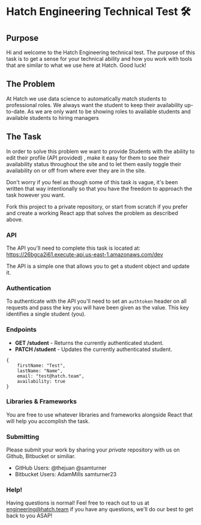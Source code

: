 # Hatch Engineering Technical Test 🛠

## Purpose

Hi and welcome to the Hatch Engineering technical test. The purpose of this task is to get a sense for your technical ability and how you work with tools that are similar to what we use here at Hatch. Good luck!

## The Problem

At Hatch we use data science to automatically match students to professional roles. We always want the student to keep their availability up-to-date. As we are only want to be showing roles to available students and available students to hiring managers 

## The Task

In order to solve this problem we want to provide Students with the ability to edit their profile (API provided) , make it easy for them to see their availability status throughout the site and to let them easily toggle their availability on or off from where ever they are in the site.

Don't worry if you feel as though some of this task is vague, it's been written that way intentionally so that you have the freedom to approach the task however you want. 

Fork this project to a private repository, or start from scratch if you prefer and create a working React app that solves the problem as described above.

### API

The API you'll need to complete this task is located at: https://26bgca2i61.execute-api.us-east-1.amazonaws.com/dev

The API is a simple one that allows you to get a student object and update it. 

### Authentication

To authenticate with the API you'll need to set an `authtoken` header on all requests and pass the key you will have been given as the value. This key identifies a single student (you).

### Endpoints

* **GET /student** - Returns the currently authenticated student.
* **PATCH /student** - Updates the currently authenticated student.

```
{
    firstName: "Test",
    lastName: "Name",
    email: "test@hatch.team",
    availability: true
}
```

### Libraries & Frameworks

You are free to use whatever libraries and frameworks alongside React that will help you accomplish the task.

### Submitting

Please submit your work by sharing your *private* repository with us on Github, Bitbucket or similiar.
- GitHub Users: @thejuan @samturner
- Bitbucket Users: AdamMills samturner23

### Help!

Having questions is normal! Feel free to reach out to us at engineering@hatch.team if you have any questions, we'll do our best to get back to you ASAP!
